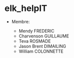 # elk_helpIT

- Membre:

	- Mendy FREDERIC
	- Charvenson GUILLAUME
	- Teva ROSMADE
	- Jason Brent DIMAILING
	- William COLONNETTE

